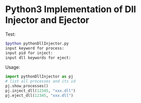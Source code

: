 # Python3 Implementation of Dll Injector and Ejector

Test:

```bash
$python pythonDllInjector.py
input keyword for process:
input pid for inject:
input dll keywords for eject:
```

Usage:

```python
import pythonDllInjector as pj
# list all processes and its id
pj.show_processes()
pj.inject_dll(12345, "xxx.dll")
pj.eject_dll(12345, "xxx.dll")
```

